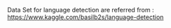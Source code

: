 Data Set for language detection are referred from : https://www.kaggle.com/basilb2s/language-detection
